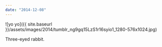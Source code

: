 ```yaml
---
date: "2014-12-08"
---
```


![yo yo]({{ site.baseurl }}/assets/images/2014/tumblr_ng9gq15LzS1r16syio1_1280-576x1024.jpg)

Three-eyed rabbit.
